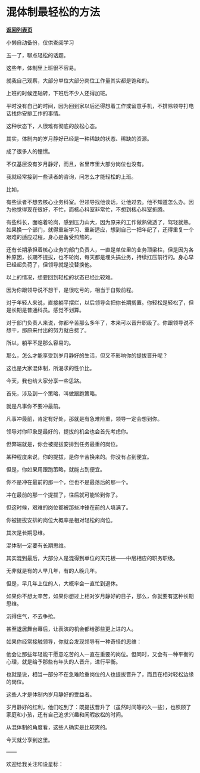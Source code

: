 # 混体制最轻松的方法

[**返回列表页**](/gzh/费曼的小茶馆)

小懒自动备份，仅供查阅学习

五一了，聊点轻松的话题。

  

这些年，体制里上班很不容易。

  

就我自己观察，大部分单位大部分岗位工作量其实都是饱和的。

  

上班的时候连轴转，下班后不少人还得加班。

  

平时没有自己的时间，因为回到家以后还得想着工作或留意手机，不排除领导打电话找你安排工作的事情。

  

这种状态下，人很难有彻底的放松心态。

  

其实，体制内的岁月静好已经是一种稀缺的状态、稀缺的资源。

  

成了很多人的憧憬。

  

不仅基层没有岁月静好，而且，省里市里大部分岗位也没有。

  

我就经常接到一些读者的咨询，问怎么才能轻松的上班。

  

比如，

  

有些读者不想去核心业务科室。但领导找他谈话，让他过去。他不知道怎么办。因为他觉得现在很好，不忙，而核心科室非常忙，不想到核心科室折腾。

  

有些科长，面临着轮岗，感到压力山大，因为原来的工作做熟做透了，驾轻就熟。如果换一个部门，就得重新学习、重新适应，想到自己一把年纪了，还得重复一个艰难的适应过程，身心是备受煎熬的。

  

还有长期承担着核心业务的部门负责人，一直是单位里的业务顶梁柱，但是因为各种原因，长期不提拔，也不轮岗，每天都是埋头搞业务，持续扛压前行的。身心早已经超负荷了，但领导就是没替换他。

  

以上的情况，想要回到轻松的状态已经比较难。

  

因为你跟领导说不想干，是很吃亏的，相当于自毁前程。

  

对于年轻人来说，直接躺平摆烂，以后领导会把你长期搁置。你轻松是轻松了，但是长期是普通科员。感觉不划算。

  

对于部门负责人来说，你都辛苦那么多年了，本来可以晋升职级了。你跟领导说不想干，那原来付出的努力就白费了。

  

所以，躺平不是那么容易的。

  

那么，怎么才能享受到岁月静好的生活，但又不影响你的提拔晋升呢？

  

这也是大家混体制，所渴求的性价比。

  

今天，我也给大家分享一些思路。

  

首先，涉及到一个策略，叫做跟跑策略。

  

就是凡事你不要冲最前。

  

凡事冲最前，肯定有好处，那就是有急难险重，领导一定会想到你。

  

领导对你印象是最好的，提拔的机会也会首先考虑你。

  

但弊端就是，你会被提拔安排到任务最重的岗位。

  

某种程度来说，你的提拔，是你辛苦换来的。你没有占到便宜。

  

但是，你如果用跟跑策略，就能占到便宜。

  

你不是冲在最前的那一个，但也不是最落后的那一个。

  

冲在最前的那一个提拔了，往后就可能轮到你了。

  

但这时候，艰难的岗位都被那些冲锋在前的人填满了。

  

你被提拔安排的岗位大概率是相对轻松的岗位。

  

其次是长期思维。

  

混体制一定要有长期思维。

  

其实混到最后，大部分人是混得到单位的天花板——中层相应的职务职级。

  

无非就是有的人早几年，有的人晚几年。

  

但是，早几年上位的人，大概率会一直忙到退休。

  

如果你不想太辛苦，如果你想过上相对岁月静好的日子，那么，你就要有这种长期思维。

  

沉得住气，不去争抢。

  

甚至退居舞台幕后，让表演的机会都给那些更上进的人。

  

如果你经常接触领导，你就会发现领导有一种奇怪的思维：

  

他会让那些年轻能干愿意吃苦的人一直在重要的岗位。但同时，又会有一种平衡的心理，就是给予那些有年头的人晋升，进行平衡。

  

也就是说，相当一部分不在急难险重岗位的人也提拔晋升了，而且在相对轻松边缘的岗位。

  

这些人才是体制内岁月静好的受益者。

  

岁月静好的红利，他们吃到了：既提拔晋升了（虽然时间等的久一些），也照顾了家庭和小孩，还有自己追求兴趣和闲暇放松的时间。

  

从混体制的角度看，这些人确实是比较爽的。

  

今天就分享到这里。

  

——

欢迎给我关注和设星标：

  

